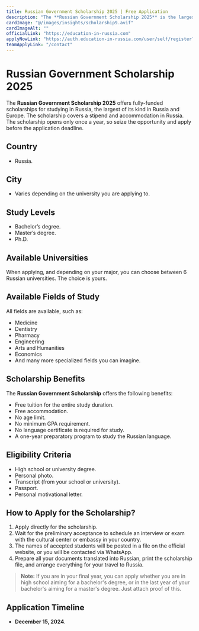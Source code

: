 ```yaml
---
title: Russian Government Scholarship 2025 | Free Application
description: "The **Russian Government Scholarship 2025** is the largest fully-funded scholarship in Russia and Europe, offering a stipend and accommodation. It opens once a year, so apply before the deadline."
cardImage: "@/images/insights/scholarship9.avif"  
cardImageAlt: ""
officialLink: "https://education-in-russia.com"
applyNowLink: "https://auth.education-in-russia.com/user/self/register?request_id=e288a742-363c-4602-9bc4-48d0a6213d1f"
teamApplyLink: "/contact"
---
```


# Russian Government Scholarship 2025

The **Russian Government Scholarship 2025** offers fully-funded scholarships for studying in Russia, the largest of its kind in Russia and Europe. The scholarship covers a stipend and accommodation in Russia. The scholarship opens only once a year, so seize the opportunity and apply before the application deadline.


## Country
- Russia.

## City
- Varies depending on the university you are applying to.

## Study Levels
- Bachelor’s degree.
- Master’s degree.
- Ph.D.

## Available Universities
When applying, and depending on your major, you can choose between 6 Russian universities. The choice is yours.

## Available Fields of Study
All fields are available, such as:
- Medicine
- Dentistry
- Pharmacy
- Engineering
- Arts and Humanities
- Economics
- And many more specialized fields you can imagine.


## Scholarship Benefits
The **Russian Government Scholarship** offers the following benefits:
- Free tuition for the entire study duration.
- Free accommodation.
- No age limit.
- No minimum GPA requirement.
- No language certificate is required for study.
- A one-year preparatory program to study the Russian language.


## Eligibility Criteria
- High school or university degree.
- Personal photo.
- Transcript (from your school or university).
- Passport.
- Personal motivational letter.



## How to Apply for the Scholarship?

1. Apply directly for the scholarship.
2. Wait for the preliminary acceptance to schedule an interview or exam with the cultural center or embassy in your country.
3. The names of accepted students will be posted in a file on the official website, or you will be contacted via WhatsApp.
4. Prepare all your documents translated into Russian, print the scholarship file, and arrange everything for your travel to Russia.

> **Note:** If you are in your final year, you can apply whether you are in high school aiming for a bachelor's degree, or in the last year of your bachelor's aiming for a master's degree. Just attach proof of this.



## Application Timeline
- **December 15, 2024**.
